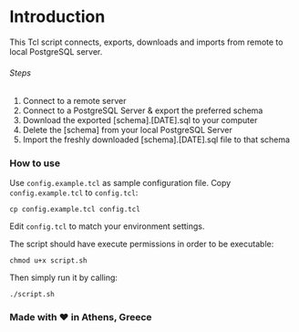# Introduction
This Tcl script connects, exports, downloads and imports from remote to local PostgreSQL server.

###### Steps
1. Connect to a remote server
2. Connect to a PostgreSQL Server & export the preferred schema
3. Download the exported [schema].[DATE].sql to your computer
4. Delete the [schema] from your local PostgreSQL Server
5. Import the freshly downloaded [schema].[DATE].sql file to that schema


### How to use
Use `config.example.tcl` as sample configuration file.
Copy `config.example.tcl` to `config.tcl`:
```
cp config.example.tcl config.tcl
```
Edit `config.tcl` to match your environment settings.

The script should have execute permissions in order to be executable:
```
chmod u+x script.sh
```
Then simply run it by calling:
```
./script.sh
```

### Made with ❤ in Athens, Greece
